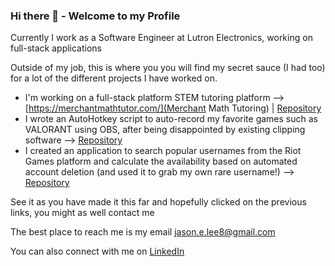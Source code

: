 ### Hi there 👋 - Welcome to my Profile
Currently I work as a Software Engineer at Lutron Electronics, working on full-stack applications

Outside of my job, this is where you you will find my secret sauce (I had too) for a lot of the different projects I have worked on.

* I'm working on a full-stack platform STEM tutoring platform --> [https://merchantmathtutor.com/](Merchant Math Tutoring) | [Repository](https://github.com/jason-lee88/merchant-math-tutoring)
* I wrote an AutoHotkey script to auto-record my favorite games such as VALORANT using OBS, after being disappointed by existing clipping software --> [Repository](https://github.com/jason-lee88/juice-clips)
* I created an application to search popular usernames from the Riot Games platform and calculate the availability based on automated account deletion (and used it to grab my own rare username!) --> [Repository](https://github.com/jason-lee88/riot-name-finder)

See it as you have made it this far and hopefully clicked on the previous links, you might as well contact me

The best place to reach me is my email jason.e.lee8@gmail.com

You can also connect with me on [LinkedIn](https://www.linkedin.com/in/jasonlee88/)
